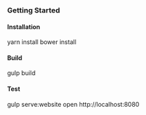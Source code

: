 ### Getting Started

#### Installation

yarn install
bower install

#### Build

gulp build

#### Test

gulp serve:website
open http://localhost:8080


